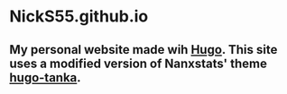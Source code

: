# NickS55.github.io

## My personal website made wih [Hugo](https://gohugo.io/). This site uses a modified version of Nanxstats' theme [hugo-tanka](https://github.com/nanxstats/hugo-tanka).
